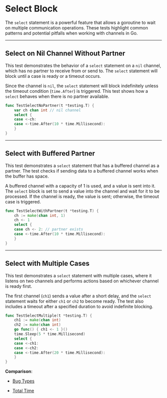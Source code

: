 # Select Block 
 The `select` statement is a powerful feature that allows a goroutine to wait on multiple communication operations. These tests highlight common patterns and potential pitfalls when working with channels in Go.

---

## Select on Nil Channel Without Partner
This test demonstrates the behavior of a `select` statement on a `nil` channel, which has no partner to receive from or send to. The `select` statement will block until a case is ready or a timeout occurs.

Since the channel is `nil`, the `select` statement will block indefinitely unless the timeout condition (`time.After`) is triggered. This test shows how a `select` behaves when there is no partner available.

```go
func TestSelectNoPartner(t *testing.T) {
	var ch chan int // nil channel
	select {
	case <-ch:
	case <-time.After(10 * time.Millisecond):
	}
}
```

---

## Select with Buffered Partner
This test demonstrates a `select` statement that has a buffered channel as a partner. The test checks if sending data to a buffered channel works when the buffer has space.

A buffered channel with a capacity of 1 is used, and a value is sent into it. The `select` block is set to send a value into the channel and wait for it to be processed. If the channel is ready, the value is sent; otherwise, the timeout case is triggered.

```go
func TestSelectWithPartner(t *testing.T) {
	ch := make(chan int, 1)
	ch <- 1
	select {
	case ch <- 2: // partner exists
	case <-time.After(10 * time.Millisecond):
	}
}
```

---

## Select with Multiple Cases
This test demonstrates a `select` statement with multiple cases, where it listens on two channels and performs actions based on whichever channel is ready first.

The first channel (`ch1`) sends a value after a short delay, and the `select` statement waits for either `ch1` or `ch2` to become ready. The test also includes a timeout after a specified duration to avoid indefinite blocking.

```go
func TestSelectMultiple(t *testing.T) {
	ch1 := make(chan int)
	ch2 := make(chan int)
	go func() { ch1 <- 1 }()
	time.Sleep(5 * time.Millisecond)
	select {
	case <-ch1:
	case <-ch2:
	case <-time.After(20 * time.Millisecond):
	}
}
```

**Comparison**:
- [Bug Types](./results/comparison_pivot_Bug_Types.csv)

- [Total Time](./results/comparison_pivot_Total_Time_s.csv)
